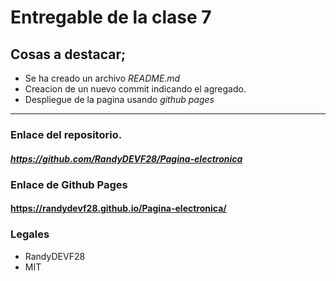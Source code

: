 # Entregable de la clase 7

## Cosas a destacar;
- Se ha creado un archivo _README.md_ 
- Creacion de un nuevo commit indicando el agregado.
- Despliegue de la pagina usando *github pages* 

---

### Enlace del repositorio. 
##### https://github.com/RandyDEVF28/Pagina-electronica

### Enlace de Github Pages
#### https://randydevf28.github.io/Pagina-electronica/

### Legales
- RandyDEVF28
- MIT 